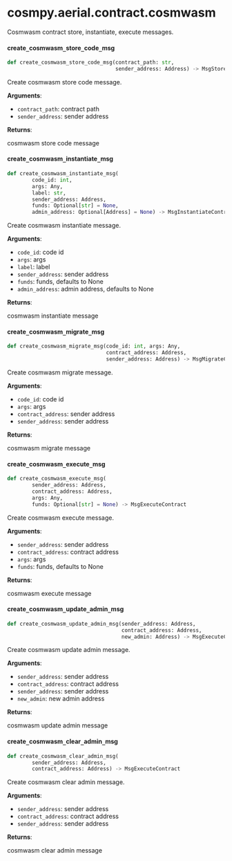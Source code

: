<a id="cosmpy.aerial.contract.cosmwasm"></a>

# cosmpy.aerial.contract.cosmwasm

Cosmwasm contract store, instantiate, execute messages.

<a id="cosmpy.aerial.contract.cosmwasm.create_cosmwasm_store_code_msg"></a>

#### create`_`cosmwasm`_`store`_`code`_`msg

```python
def create_cosmwasm_store_code_msg(contract_path: str,
                                   sender_address: Address) -> MsgStoreCode
```

Create cosmwasm store code message.

**Arguments**:

- `contract_path`: contract path
- `sender_address`: sender address

**Returns**:

cosmwasm store code message

<a id="cosmpy.aerial.contract.cosmwasm.create_cosmwasm_instantiate_msg"></a>

#### create`_`cosmwasm`_`instantiate`_`msg

```python
def create_cosmwasm_instantiate_msg(
        code_id: int,
        args: Any,
        label: str,
        sender_address: Address,
        funds: Optional[str] = None,
        admin_address: Optional[Address] = None) -> MsgInstantiateContract
```

Create cosmwasm instantiate message.

**Arguments**:

- `code_id`: code id
- `args`: args
- `label`: label
- `sender_address`: sender address
- `funds`: funds, defaults to None
- `admin_address`: admin address, defaults to None

**Returns**:

cosmwasm instantiate message

<a id="cosmpy.aerial.contract.cosmwasm.create_cosmwasm_migrate_msg"></a>

#### create`_`cosmwasm`_`migrate`_`msg

```python
def create_cosmwasm_migrate_msg(code_id: int, args: Any,
                                contract_address: Address,
                                sender_address: Address) -> MsgMigrateContract
```

Create cosmwasm migrate message.

**Arguments**:

- `code_id`: code id
- `args`: args
- `contract_address`: sender address
- `sender_address`: sender address

**Returns**:

cosmwasm migrate message

<a id="cosmpy.aerial.contract.cosmwasm.create_cosmwasm_execute_msg"></a>

#### create`_`cosmwasm`_`execute`_`msg

```python
def create_cosmwasm_execute_msg(
        sender_address: Address,
        contract_address: Address,
        args: Any,
        funds: Optional[str] = None) -> MsgExecuteContract
```

Create cosmwasm execute message.

**Arguments**:

- `sender_address`: sender address
- `contract_address`: contract address
- `args`: args
- `funds`: funds, defaults to None

**Returns**:

cosmwasm execute message

<a id="cosmpy.aerial.contract.cosmwasm.create_cosmwasm_update_admin_msg"></a>

#### create`_`cosmwasm`_`update`_`admin`_`msg

```python
def create_cosmwasm_update_admin_msg(sender_address: Address,
                                     contract_address: Address,
                                     new_admin: Address) -> MsgExecuteContract
```

Create cosmwasm update admin message.

**Arguments**:

- `sender_address`: sender address
- `contract_address`: contract address
- `sender_address`: sender address
- `new_admin`: new admin address

**Returns**:

cosmwasm update admin message

<a id="cosmpy.aerial.contract.cosmwasm.create_cosmwasm_clear_admin_msg"></a>

#### create`_`cosmwasm`_`clear`_`admin`_`msg

```python
def create_cosmwasm_clear_admin_msg(
        sender_address: Address,
        contract_address: Address) -> MsgExecuteContract
```

Create cosmwasm clear admin message.

**Arguments**:

- `sender_address`: sender address
- `contract_address`: contract address
- `sender_address`: sender address

**Returns**:

cosmwasm clear admin message


